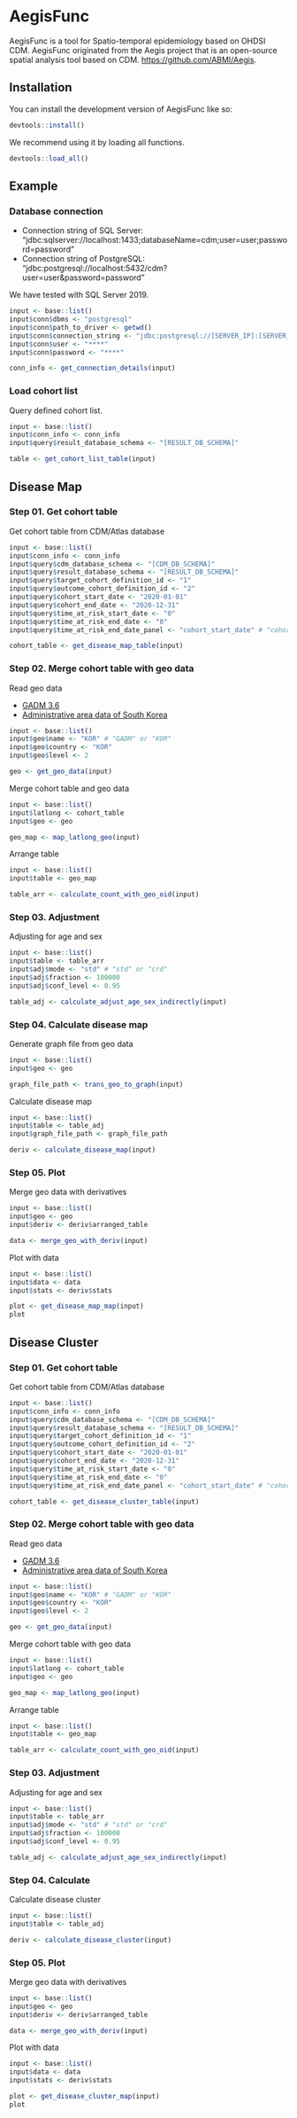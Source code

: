 
<!-- README.md is generated from README.Rmd. Please edit that file -->

# AegisFunc

<!-- badges: start -->
<!-- badges: end -->

AegisFunc is a tool for Spatio-temporal epidemiology based on OHDSI CDM.
AegisFunc originated from the Aegis project that is an open-source
spatial analysis tool based on CDM. <https://github.com/ABMI/Aegis>.

## Installation

You can install the development version of AegisFunc like so:

``` r
devtools::install()
```

We recommend using it by loading all functions.

``` r
devtools::load_all()
```

## Example

### Database connection

-   Connection string of SQL Server:
    “jdbc:sqlserver://localhost:1433;databaseName=cdm;user=user;password=password”
-   Connection string of PostgreSQL:
    “jdbc:postgresql://localhost:5432/cdm?user=user&password=password”

We have tested with SQL Server 2019.

``` r
input <- base::list()
input$conn$dbms <- "postgresql"
input$conn$path_to_driver <- getwd()
input$conn$connection_string <- "jdbc:postgresql://[SERVER_IP]:[SERVER_PORT]/[CDM_DB_NAME]"
input$conn$user <- "****"
input$conn$password <- "****"

conn_info <- get_connection_details(input)
```

### Load cohort list

Query defined cohort list.

``` r
input <- base::list()
input$conn_info <- conn_info
input$query$result_database_schema <- "[RESULT_DB_SCHEMA]"

table <- get_cohort_list_table(input)
```

## Disease Map

### Step 01. Get cohort table

Get cohort table from CDM/Atlas database

``` r
input <- base::list()
input$conn_info <- conn_info
input$query$cdm_database_schema <- "[CDM_DB_SCHEMA]"
input$query$result_database_schema <- "[RESULT_DB_SCHEMA]"
input$query$target_cohort_definition_id <- "1"
input$query$outcome_cohort_definition_id <- "2"
input$query$cohort_start_date <- "2020-01-01"
input$query$cohort_end_date <- "2020-12-31"
input$query$time_at_risk_start_date <- "0"
input$query$time_at_risk_end_date <- "0"
input$query$time_at_risk_end_date_panel <- "cohort_start_date" # "cohort_start_date" or "cohort_end_date"

cohort_table <- get_disease_map_table(input)
```

### Step 02. Merge cohort table with geo data

Read geo data

-   [GADM 3.6](https://gadm.org/)
-   [Administrative area data of South
    Korea](http://www.gisdeveloper.co.kr/?p=2332)

``` r
input <- base::list()
input$geo$name <- "KOR" # "GADM" or "KOR"
input$geo$country <- "KOR"
input$geo$level <- 2

geo <- get_geo_data(input)
```

Merge cohort table and geo data

``` r
input <- base::list()
input$latlong <- cohort_table
input$geo <- geo

geo_map <- map_latlong_geo(input)
```

Arrange table

``` r
input <- base::list()
input$table <- geo_map

table_arr <- calculate_count_with_geo_oid(input)
```

### Step 03. Adjustment

Adjusting for age and sex

``` r
input <- base::list()
input$table <- table_arr
input$adj$mode <- "std" # "std" or "crd"
input$adj$fraction <- 100000
input$adj$conf_level <- 0.95

table_adj <- calculate_adjust_age_sex_indirectly(input)
```

### Step 04. Calculate disease map

Generate graph file from geo data

``` r
input <- base::list()
input$geo <- geo

graph_file_path <- trans_geo_to_graph(input)
```

Calculate disease map

``` r
input <- base::list()
input$table <- table_adj
input$graph_file_path <- graph_file_path

deriv <- calculate_disease_map(input)
```

### Step 05. Plot

Merge geo data with derivatives

``` r
input <- base::list()
input$geo <- geo
input$deriv <- deriv$arranged_table

data <- merge_geo_with_deriv(input)
```

Plot with data

``` r
input <- base::list()
input$data <- data
input$stats <- deriv$stats

plot <- get_disease_map_map(input)
plot
```

## Disease Cluster

### Step 01. Get cohort table

Get cohort table from CDM/Atlas database

``` r
input <- base::list()
input$conn_info <- conn_info
input$query$cdm_database_schema <- "[CDM_DB_SCHEMA]"
input$query$result_database_schema <- "[RESULT_DB_SCHEMA]"
input$query$target_cohort_definition_id <- "1"
input$query$outcome_cohort_definition_id <- "2"
input$query$cohort_start_date <- "2020-01-01"
input$query$cohort_end_date <- "2020-12-31"
input$query$time_at_risk_start_date <- "0"
input$query$time_at_risk_end_date <- "0"
input$query$time_at_risk_end_date_panel <- "cohort_start_date" # "cohort_start_date" or "cohort_end_date"

cohort_table <- get_disease_cluster_table(input)
```

### Step 02. Merge cohort table with geo data

Read geo data

-   [GADM 3.6](https://gadm.org/)
-   [Administrative area data of South
    Korea](http://www.gisdeveloper.co.kr/?p=2332)

``` r
input <- base::list()
input$geo$name <- "KOR" # "GADM" or "KOR"
input$geo$country <- "KOR"
input$geo$level <- 2

geo <- get_geo_data(input)
```

Merge cohort table with geo data

``` r
input <- base::list()
input$latlong <- cohort_table
input$geo <- geo

geo_map <- map_latlong_geo(input)
```

Arrange table

``` r
input <- base::list()
input$table <- geo_map

table_arr <- calculate_count_with_geo_oid(input)
```

### Step 03. Adjustment

Adjusting for age and sex

``` r
input <- base::list()
input$table <- table_arr
input$adj$mode <- "std" # "std" or "crd"
input$adj$fraction <- 100000
input$adj$conf_level <- 0.95

table_adj <- calculate_adjust_age_sex_indirectly(input)
```

### Step 04. Calculate

Calculate disease cluster

``` r
input <- base::list()
input$table <- table_adj

deriv <- calculate_disease_cluster(input)
```

### Step 05. Plot

Merge geo data with derivatives

``` r
input <- base::list()
input$geo <- geo
input$deriv <- deriv$arranged_table

data <- merge_geo_with_deriv(input)
```

Plot with data

``` r
input <- base::list()
input$data <- data
input$stats <- deriv$stats

plot <- get_disease_cluster_map(input)
plot
```
